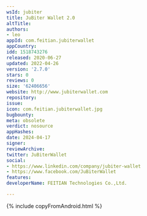 ```yaml
---
wsId: jubiter
title: JuBiter Wallet 2.0
altTitle: 
authors:
- leo
appId: com.feitian.jubiterwallet
appCountry: 
idd: 1518743276
released: 2020-06-27
updated: 2022-04-26
version: '2.7.0'
stars: 0
reviews: 0
size: '62406656'
website: http://www.jubiterwallet.com
repository: 
issue: 
icon: com.feitian.jubiterwallet.jpg
bugbounty: 
meta: obsolete
verdict: nosource
appHashes: 
date: 2024-04-17
signer: 
reviewArchive: 
twitter: JuBiterWallet
social:
- https://www.linkedin.com/company/jubiter-wallet
- https://www.facebook.com/JuBiterWallet
features: 
developerName: FEITIAN Technologies Co.,Ltd.

---
```


{% include copyFromAndroid.html %}
